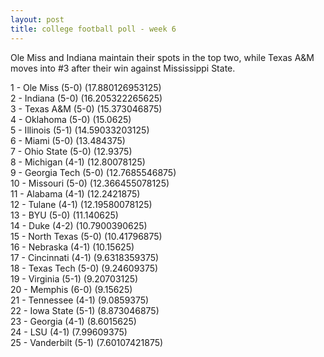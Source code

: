 ```yaml
---
layout: post
title: college football poll - week 6
---
```


Ole Miss and Indiana maintain their spots in the top two, while Texas A&M moves into #3 after their win against Mississippi State.

1 - Ole Miss (5-0) (17.880126953125)  
2 - Indiana (5-0) (16.205322265625)  
3 - Texas A&M (5-0) (15.373046875)  
4 - Oklahoma (5-0) (15.0625)  
5 - Illinois (5-1) (14.59033203125)  
6 - Miami (5-0) (13.484375)  
7 - Ohio State (5-0) (12.9375)  
8 - Michigan (4-1) (12.80078125)  
9 - Georgia Tech (5-0) (12.7685546875)  
10 - Missouri (5-0) (12.366455078125)  
11 - Alabama (4-1) (12.2421875)  
12 - Tulane (4-1) (12.19580078125)  
13 - BYU (5-0) (11.140625)  
14 - Duke (4-2) (10.7900390625)  
15 - North Texas (5-0) (10.41796875)  
16 - Nebraska (4-1) (10.15625)  
17 - Cincinnati (4-1) (9.6318359375)  
18 - Texas Tech (5-0) (9.24609375)  
19 - Virginia (5-1) (9.20703125)  
20 - Memphis (6-0) (9.15625)  
21 - Tennessee (4-1) (9.0859375)  
22 - Iowa State (5-1) (8.873046875)  
23 - Georgia (4-1) (8.6015625)  
24 - LSU (4-1) (7.99609375)  
25 - Vanderbilt (5-1) (7.60107421875)  
